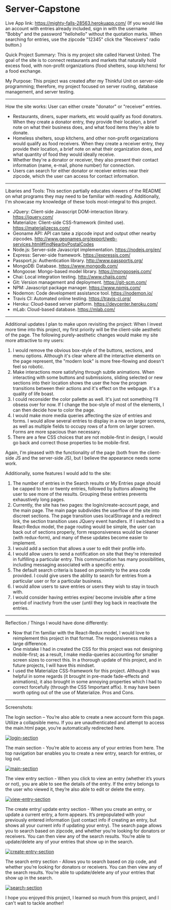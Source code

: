 # Server-Capstone

Live App link: https://mighty-falls-28563.herokuapp.com/ 
(If you would like an account with entries already included, sign in with the username "Bobby" and the password "hellohello" without the quotation marks. When searching for entries, use the zipcode "12345" click the "Receivers" radio button.)

Quick Project Summary:
This is my project site called Harvest United.  The goal of the site is to connect restaurants and markets that naturally hold excess food, with non-profit organizations (food shelters, soup kitchens) for a food exchange.

My Purpose:
This project was created after my Thinkful Unit on server-side programming; therefore, my project focused on server routing, database management, and server testing.

______________________________________________________________
How the site works:
User can either create "donator" or "receiver" entries.  
- Restaurants, diners, super markets, etc would qualify as food donators.  When they create a donator entry, they provide their location, a brief note on what their business does, and what food items they're able to donate. 
- Homeless shelters, soup kitchens, and other non-profit organizations would qualify as food receivers.  When they create a receiver entry, they provide their location, a brief note on what their organization does, and what quantity of food they would ideally receive.
- Whether they're a donator or receiver, they also present their contact information (name, e-mail, phone number) for connection.
- Users can search for either donator or receiver entries near their zipcode, which the user can access for contact information.

______________________________________________________________
Libaries and Tools:
This section partially educates viewers of the README on what programs they may need to be familiar with reading.  Additionally, I'm showcase my knowledge of these tools most-integral to this project.
- JQuery: Client-side Javascript DOM-interaction library. https://jquery.com/
- Materialize: Client-side CSS-framework (limited use). https://materializecss.com/
- Geoname API: API can take a zipcode input and output other nearby zipcodes. http://www.geonames.org/export/web-services.html#findNearbyPostalCodes
- Node.js: Server-side Javascript implementation. https://nodejs.org/en/
- Express: Server-side framework. https://expressjs.com/
- Passport.js: Authentication library. http://www.passportjs.org/
- MongoDB: Database. https://www.mongodb.com/
- Mongoose: Mongo-based model library. https://mongoosejs.com/
- Chai: Local integration testing. http://www.chaijs.com/
- Git: Version management and deployment. https://git-scm.com/
- NPM: Javascript package manager. https://www.npmjs.com/
- Nodemon: Code development assistance tool. https://nodemon.io/
- Travis CI: Automated online testing. https://travis-ci.org/
- Heroku: Cloud-based server platform. https://devcenter.heroku.com/
- mLab: Cloud-based database. https://mlab.com/
______________________________________________________________
Additional updates I plan to make upon revisiting the project:
When I invest more time into this project, my first priority will be the client-side aesthetic of the page.  The following purely-aesthetic changes would make my site more attractive to my users:
1. I would remove the obvious box-style of the buttons, sections, and menu options.  Although it's clear where all the interactive elements on the page represent, the "modern look" is more free-flowing and doesn't feel so robotic.
2. Make interactions more satisfying through subtle animations.  When interacting with some buttons and submissions, sliding selected or new sections into their location shows the user the how the program transitions between their actions and it's effect on the webpage. It's a quality of life boast.
3. I could reconsider the color pallette as well.  It's just not something I'll obsess over for now.  If I change the box-style of most of the elements, I can then decide how to color the page.
4. I would make more media queries affecting the size of entries and forms. I would allow several entries to display in a row on larger screens, as well as multiple fields to occupy rows of a form on larger screen.  Forms are more spacious than necessary.
5. There are a few CSS choices that are not mobile-first in design, I would go back and correct those properties to be mobile-first.

Again, I'm pleased with the functionality of the page (both from the client-side JS and the server-side JS), but I believe the appearance needs some work.

Additionally, some features I would add to the site:
1. The number of entries in the Search results or My Entries page should be capped to ten or twenty entries, followed by buttons allowing the user to see more of the results. Grouping these entries prevents exhaustively long pages.
2. Currently, the site has two pages: the login/create-account page, and the main page.  The main page subdivides the userflow of the site into discreet sections. The page transition uses localStorage and a redirect link, the section transition uses JQuery event handlers.  If I switched to a React-Redux model, the page routing would be simple, the user can back out of sections properly, form responsiveness would be cleaner (with redux-form), and many of these updates become easier to implement.
3. I would add a section that allows a user to edit their profile info.
4. I would allow users to send a notification on site that they're interested in fulfilling a particular entry.  This communication has many possibilities, including messaging associated with a specific entry.
5. The default search criteria is based on proximity to the area code provided. I could give users the ability to search for entries from a particular user or for a particular business.
6. I would allow users to save entries or users they wish to stay in touch with.
7. I would consider having entries expire/ become invisible after a time period of inactivty from the user (until they log back in reactivate the entries.

______________________________________________________________
Reflection / Things I would have done differently:
- Now that I'm familiar with the React-Redux model, I would love to reimplement this project in that format.  The responsiveness makes a large difference. 
- One mistake I had in created the CSS for this project was not designing mobile-first; as a result, I make media-queries accounting for smaller screen sizes to correct this.  In a thorough update of this project, and in future projects, I will have this mindset.
- I used the Materialize CSS-framework for this project.  Although it was helpful in some regards (it brought in pre-made fade-effects and animations), it also brought in some annoying properties which I had to correct forcefully (through the CSS !important affix).  It may have been worth opting out of the use of Materialize. Pros and Cons.
______________________________________________________________
Screenshots:

The login section – You’re also able to create a new account form this page. Utilize a collapsible menu.  If you are unauthenticated and attempt to access the main.html page, you’re automatically redirected here.

[![login-section](https://github.com/spoofBlue/Server-Capstone/blob/master/screenshots/login-section-image.png)](https://github.com/spoofBlue/Server-Capstone/blob/master/screenshots/login-section-image.png)

The main section - You’re able to access any of your entries from here.  The top navigation bar enables you to create a new entry, search for entries, or log out.

[![main-section](https://github.com/spoofBlue/Server-Capstone/blob/master/screenshots/main-section.png)](https://github.com/spoofBlue/Server-Capstone/blob/master/screenshots/main-section.png)

The view entry section - When you click to view an entry (whether it’s yours or not), you are able to see the details of the entry. If the entry belongs to the user who viewed it, they’re also able to edit or delete the entry.

[![view-entry-section](https://github.com/spoofBlue/Server-Capstone/blob/master/screenshots/view-entry-section.png)](https://github.com/spoofBlue/Server-Capstone/blob/master/screenshots/view-entry-section.png)

The create entry/ update entry section - When you create an entry, or update a current entry, a form appears. It’s prepopulated with your previously entered information (just contact info if creating an entry, but shows all your current info if updating your entry).
The search page allows you to search based on zipcode, and whether you’re looking for donators or receivers.  You can then view any of the search results.  You’re able to update/delete any of your entries that show up in the search.

[![create-entry-section](https://github.com/spoofBlue/Server-Capstone/blob/master/screenshots/create-entry-section.png)](https://github.com/spoofBlue/Server-Capstone/blob/master/screenshots/create-entry-section.png)

The search entry section - Allows you to search based on zip code, and whether you’re looking for donators or receivers.  You can then view any of the search results.  You’re able to update/delete any of your entries that show up in the search.

[![search-section](https://github.com/spoofBlue/Server-Capstone/blob/master/screenshots/search-section.png)](https://github.com/spoofBlue/Server-Capstone/blob/master/screenshots/search-section.png)

I hope you enjoyed this project, I learned so much from this project, and I can't wait to tackle another!
